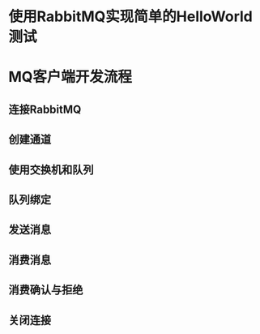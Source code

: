 # 使用RabbitMQ实现简单的HelloWorld测试

# MQ客户端开发流程
## 连接RabbitMQ
## 创建通道
## 使用交换机和队列
## 队列绑定
## 发送消息
## 消费消息
## 消费确认与拒绝
## 关闭连接


